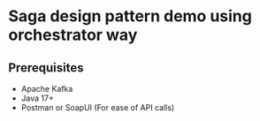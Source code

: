 # Saga design pattern demo using orchestrator way
## Prerequisites
* Apache Kafka 
* Java 17+
* Postman or SoapUI (For ease of API calls)
